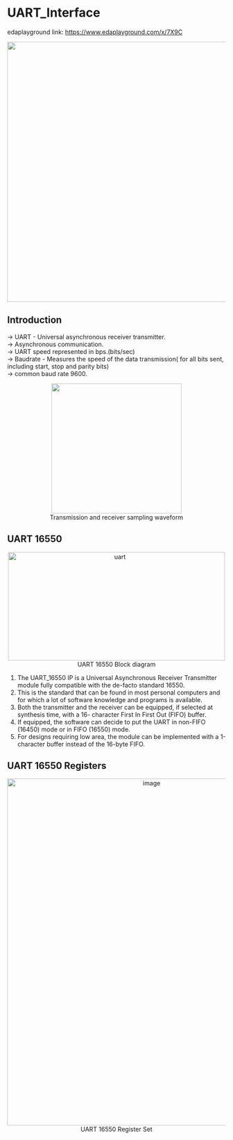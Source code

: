 # UART_Interface
edaplayground link: https://www.edaplayground.com/x/7X9C
<div align="center">
  <image width="600" src = "https://github.com/user-attachments/assets/42766639-f7b7-4d0d-8279-9aca0bed53b6">  
</div>  
    
## Introduction
-> UART - Universal asynchronous receiver transmitter.  
-> Asynchronous communication.  
-> UART speed represented in bps.(bits/sec)  
-> Baudrate - Measures the speed of the data transmission( for all bits sent, including start, stop and parity bits)  
-> common baud rate 9600.  
<div align="center">
  <img height="300" src = "https://github.com/user-attachments/assets/b6933df7-1a88-41cb-b040-69d381206408"/>  
</div>  
<div align="center">
  Transmission and receiver sampling waveform
</div>  

## UART 16550
<div align="center">
  <img width="500" height="250" alt="uart" src="https://github.com/user-attachments/assets/fc1d450e-876c-40e0-90a2-56a8e9fb6108" />
</div>  
<div align="center">
  UART 16550 Block diagram
</div>   

1.  The UART_16550 IP is a Universal Asynchronous Receiver Transmitter module fully compatible with the de-facto standard 16550.</bl> 
2.  This is the standard that can be found in most personal computers and for which a lot of software knowledge and programs is available.
3.  Both the transmitter and the receiver can be equipped, if selected at synthesis time, with a 16- character First In First Out (FIFO) buffer.
4.  If equipped, the software can decide to put the UART in non-FIFO (16450) mode or in FIFO (16550) mode.
5.  For designs requiring low area, the module can be implemented with a 1-character buffer instead of the 16-byte FIFO.

## UART 16550 Registers
<div align="center">
  <img width="650" height="800" alt="image" src="https://github.com/user-attachments/assets/c0a50c49-dc58-48eb-84a3-121166b58a44" />  
  UART 16550 Register Set
</div> 




